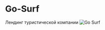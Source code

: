 # Go-Surf
Лендинг туристической компании
![Go Surf](https://user-images.githubusercontent.com/62849901/184532996-66400f93-50e8-4180-aeba-b44c94ffeff1.jpg)
